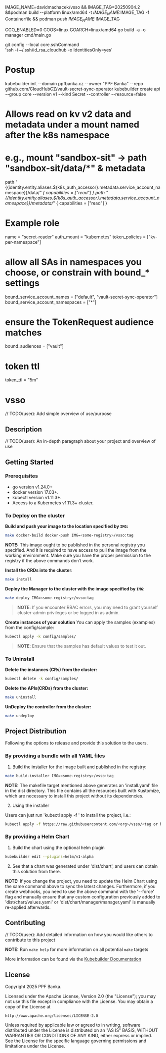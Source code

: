 

IMAGE_NAME=davidmachacek/vsso && IMAGE_TAG=20250904.2 &&podman build --platform linux/amd64 -t $IMAGE_NAME:$IMAGE_TAG -f Containerfile && podman push $IMAGE_NAME:$IMAGE_TAG


CGO_ENABLED=0 GOOS=linux GOARCH=linux/amd64 go build -a -o manager cmd/main.go

git config --local core.sshCommand \
'ssh -i ~/.ssh/id_rsa_cloudhub -o IdentitiesOnly=yes'


# Postup
kubebuilder init --domain ppfbanka.cz --owner "PPF Banka" --repo github.com/CloudHubCZ/vault-secret-sync-operator
kubebuilder create api --group core --version v1 --kind Secret --controller --resource=false

# Allows read on kv v2 data and metadata under a mount named after the k8s namespace
# e.g., mount "sandbox-sit" -> path "sandbox-sit/data/*" & metadata
path "{{identity.entity.aliases.${k8s_auth_accessor}.metadata.service_account_namespace}}/data/*" {
capabilities = ["read"]
}
path "{{identity.entity.aliases.${k8s_auth_accessor}.metadata.service_account_namespace}}/metadata/*" {
capabilities = ["read"]
}

# Example role
name = "secret-reader"
auth_mount = "kubernetes"
token_policies = ["kv-per-namespace"]
# allow all SAs in namespaces you choose, or constrain with bound_* settings
bound_service_account_names = ["default", "vault-secret-sync-operator"]
bound_service_account_namespaces = ["*"]
# ensure the TokenRequest audience matches
bound_audiences = ["vault"]
# token ttl
token_ttl = "5m"

# vsso
// TODO(user): Add simple overview of use/purpose

## Description
// TODO(user): An in-depth paragraph about your project and overview of use

## Getting Started

### Prerequisites
- go version v1.24.0+
- docker version 17.03+.
- kubectl version v1.11.3+.
- Access to a Kubernetes v1.11.3+ cluster.

### To Deploy on the cluster
**Build and push your image to the location specified by `IMG`:**

```sh
make docker-build docker-push IMG=<some-registry>/vsso:tag
```

**NOTE:** This image ought to be published in the personal registry you specified.
And it is required to have access to pull the image from the working environment.
Make sure you have the proper permission to the registry if the above commands don’t work.

**Install the CRDs into the cluster:**

```sh
make install
```

**Deploy the Manager to the cluster with the image specified by `IMG`:**

```sh
make deploy IMG=<some-registry>/vsso:tag
```

> **NOTE**: If you encounter RBAC errors, you may need to grant yourself cluster-admin
privileges or be logged in as admin.

**Create instances of your solution**
You can apply the samples (examples) from the config/sample:

```sh
kubectl apply -k config/samples/
```

>**NOTE**: Ensure that the samples has default values to test it out.

### To Uninstall
**Delete the instances (CRs) from the cluster:**

```sh
kubectl delete -k config/samples/
```

**Delete the APIs(CRDs) from the cluster:**

```sh
make uninstall
```

**UnDeploy the controller from the cluster:**

```sh
make undeploy
```

## Project Distribution

Following the options to release and provide this solution to the users.

### By providing a bundle with all YAML files

1. Build the installer for the image built and published in the registry:

```sh
make build-installer IMG=<some-registry>/vsso:tag
```

**NOTE:** The makefile target mentioned above generates an 'install.yaml'
file in the dist directory. This file contains all the resources built
with Kustomize, which are necessary to install this project without its
dependencies.

2. Using the installer

Users can just run 'kubectl apply -f <URL for YAML BUNDLE>' to install
the project, i.e.:

```sh
kubectl apply -f https://raw.githubusercontent.com/<org>/vsso/<tag or branch>/dist/install.yaml
```

### By providing a Helm Chart

1. Build the chart using the optional helm plugin

```sh
kubebuilder edit --plugins=helm/v1-alpha
```

2. See that a chart was generated under 'dist/chart', and users
can obtain this solution from there.

**NOTE:** If you change the project, you need to update the Helm Chart
using the same command above to sync the latest changes. Furthermore,
if you create webhooks, you need to use the above command with
the '--force' flag and manually ensure that any custom configuration
previously added to 'dist/chart/values.yaml' or 'dist/chart/manager/manager.yaml'
is manually re-applied afterwards.

## Contributing
// TODO(user): Add detailed information on how you would like others to contribute to this project

**NOTE:** Run `make help` for more information on all potential `make` targets

More information can be found via the [Kubebuilder Documentation](https://book.kubebuilder.io/introduction.html)

## License

Copyright 2025 PPF Banka.

Licensed under the Apache License, Version 2.0 (the "License");
you may not use this file except in compliance with the License.
You may obtain a copy of the License at

    http://www.apache.org/licenses/LICENSE-2.0

Unless required by applicable law or agreed to in writing, software
distributed under the License is distributed on an "AS IS" BASIS,
WITHOUT WARRANTIES OR CONDITIONS OF ANY KIND, either express or implied.
See the License for the specific language governing permissions and
limitations under the License.

